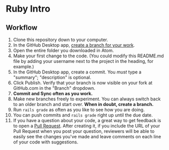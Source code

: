 # Ruby Intro

## Workflow

1. Clone this repository down to your computer.
1. In the GitHub Desktop app, [create a branch for your work](https://help.github.com/desktop/guides/contributing/creating-a-branch-for-your-work/#creating-a-branch).
1. Open the entire folder you downloaded in Atom.
1. Make your first change to the code. (You could modify this README.md file by adding your username next to the project in the heading, for example.)
1. In the GitHub Desktop app, create a commit. You *must* type a "summary"; "description" is optional.
1. Click Publish. Verify that your branch is now visible on your fork at GitHub.com in the "Branch" dropdown.
1. **Commit and Sync often as you work.**
1. Make new branches freely to experiment. You can always switch back to an older branch and start over. **When in doubt, create a branch.**
1. Run `rails grade` as often as you like to see how you are doing.
1. You can push commits and `rails grade` right up until the due date.
1. If you have a question about your code, a great way to get feedback is to open a [Pull Request](../../compare). After creating it, if you include the URL of your Pull Request when you post your question, reviewers will be able to easily see the changes you've made and leave comments on each line of your code with suggestions.
